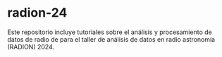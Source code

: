 # radion-24
Este repositorio incluye tutoriales sobre el análisis y procesamiento de datos de radio de para el taller de análisis de datos en radio astronomía (RADION) 2024.
